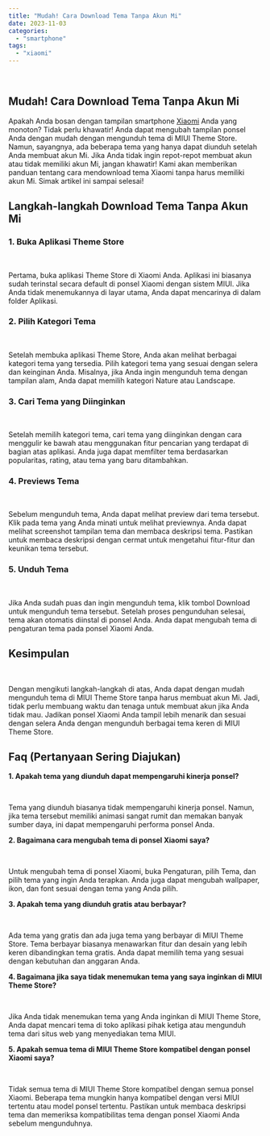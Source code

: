 ```yaml
---
title: "Mudah! Cara Download Tema Tanpa Akun Mi"
date: 2023-11-03
categories: 
  - "smartphone"
tags: 
  - "xiaomi"
---
```


 

## Mudah! Cara Download Tema Tanpa Akun Mi

Apakah Anda bosan dengan tampilan smartphone [Xiaomi](https://ajiekusumadhany.com/gadget/smartphone/xiaomi/) Anda yang monoton? Tidak perlu khawatir! Anda dapat mengubah tampilan ponsel Anda dengan mudah dengan mengunduh tema di MIUI Theme Store. Namun, sayangnya, ada beberapa tema yang hanya dapat diunduh setelah Anda membuat akun Mi. Jika Anda tidak ingin repot-repot membuat akun atau tidak memiliki akun Mi, jangan khawatir! Kami akan memberikan panduan tentang cara mendownload tema Xiaomi tanpa harus memiliki akun Mi. Simak artikel ini sampai selesai!

## Langkah-langkah Download Tema Tanpa Akun Mi

### 1\. Buka Aplikasi Theme Store

 

Pertama, buka aplikasi Theme Store di Xiaomi Anda. Aplikasi ini biasanya sudah terinstal secara default di ponsel Xiaomi dengan sistem MIUI. Jika Anda tidak menemukannya di layar utama, Anda dapat mencarinya di dalam folder Aplikasi.

### 2\. Pilih Kategori Tema

 

Setelah membuka aplikasi Theme Store, Anda akan melihat berbagai kategori tema yang tersedia. Pilih kategori tema yang sesuai dengan selera dan keinginan Anda. Misalnya, jika Anda ingin mengunduh tema dengan tampilan alam, Anda dapat memilih kategori Nature atau Landscape.

### 3\. Cari Tema yang Diinginkan

 

Setelah memilih kategori tema, cari tema yang diinginkan dengan cara menggulir ke bawah atau menggunakan fitur pencarian yang terdapat di bagian atas aplikasi. Anda juga dapat memfilter tema berdasarkan popularitas, rating, atau tema yang baru ditambahkan.

### 4\. Previews Tema

 

Sebelum mengunduh tema, Anda dapat melihat preview dari tema tersebut. Klik pada tema yang Anda minati untuk melihat previewnya. Anda dapat melihat screenshot tampilan tema dan membaca deskripsi tema. Pastikan untuk membaca deskripsi dengan cermat untuk mengetahui fitur-fitur dan keunikan tema tersebut.

### 5\. Unduh Tema

 

Jika Anda sudah puas dan ingin mengunduh tema, klik tombol Download untuk mengunduh tema tersebut. Setelah proses pengunduhan selesai, tema akan otomatis diinstal di ponsel Anda. Anda dapat mengubah tema di pengaturan tema pada ponsel Xiaomi Anda.

## Kesimpulan

 

Dengan mengikuti langkah-langkah di atas, Anda dapat dengan mudah mengunduh tema di MIUI Theme Store tanpa harus membuat akun Mi. Jadi, tidak perlu membuang waktu dan tenaga untuk membuat akun jika Anda tidak mau. Jadikan ponsel Xiaomi Anda tampil lebih menarik dan sesuai dengan selera Anda dengan mengunduh berbagai tema keren di MIUI Theme Store.

## Faq (Pertanyaan Sering Diajukan)

**1\. Apakah tema yang diunduh dapat mempengaruhi kinerja ponsel?**

 

Tema yang diunduh biasanya tidak mempengaruhi kinerja ponsel. Namun, jika tema tersebut memiliki animasi sangat rumit dan memakan banyak sumber daya, ini dapat mempengaruhi performa ponsel Anda.

**2\. Bagaimana cara mengubah tema di ponsel Xiaomi saya?**

 

Untuk mengubah tema di ponsel Xiaomi, buka Pengaturan, pilih Tema, dan pilih tema yang ingin Anda terapkan. Anda juga dapat mengubah wallpaper, ikon, dan font sesuai dengan tema yang Anda pilih.

**3\. Apakah tema yang diunduh gratis atau berbayar?**

 

Ada tema yang gratis dan ada juga tema yang berbayar di MIUI Theme Store. Tema berbayar biasanya menawarkan fitur dan desain yang lebih keren dibandingkan tema gratis. Anda dapat memilih tema yang sesuai dengan kebutuhan dan anggaran Anda.

**4\. Bagaimana jika saya tidak menemukan tema yang saya inginkan di MIUI Theme Store?**

 

Jika Anda tidak menemukan tema yang Anda inginkan di MIUI Theme Store, Anda dapat mencari tema di toko aplikasi pihak ketiga atau mengunduh tema dari situs web yang menyediakan tema MIUI.

**5\. Apakah semua tema di MIUI Theme Store kompatibel dengan ponsel Xiaomi saya?**

 

Tidak semua tema di MIUI Theme Store kompatibel dengan semua ponsel Xiaomi. Beberapa tema mungkin hanya kompatibel dengan versi MIUI tertentu atau model ponsel tertentu. Pastikan untuk membaca deskripsi tema dan memeriksa kompatibilitas tema dengan ponsel Xiaomi Anda sebelum mengunduhnya.
